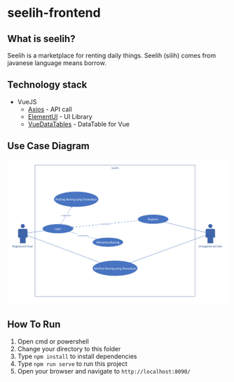 # seelih-frontend

## What is seelih?
Seelih is a marketplace for renting daily things. Seelih (silih) comes from javanese language means borrow.

## Technology stack
* VueJS
  - [Axios](https://www.npmjs.com/package/vue-axios) - API call
  - [ElementUI](http://element.eleme.io/#/en-US) - UI Library
  - [VueDataTables](https://www.njleonzhang.com/vue-data-tables/#/en-us/) - DataTable for Vue

## Use Case Diagram
![Use Case](https://github.com/axellageraldinc/seelih-backend/blob/master/Screen%20Shot%202018-09-17%20at%2014.36.23.png)

## How To Run
1. Open cmd or powershell
2. Change your directory to this folder
3. Type `npm install` to install dependencies
4. Type `npm run serve` to run this project
5. Open your browser and navigate to `http://localhost:8090/`